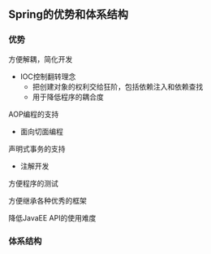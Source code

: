 ## Spring的优势和体系结构

### 优势

方便解耦，简化开发

- IOC控制翻转理念
  - 把创建对象的权利交给狂阶，包括依赖注入和依赖查找
  - 用于降低程序的耦合度

AOP编程的支持

- 面向切面编程

声明式事务的支持

- 注解开发

方便程序的测试

方便继承各种优秀的框架

降低JavaEE API的使用难度

### 体系结构

